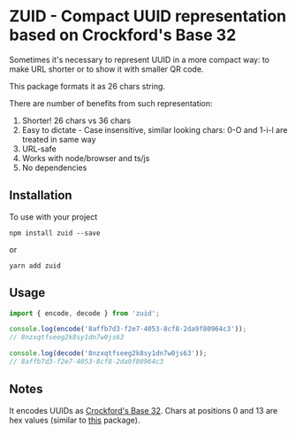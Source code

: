 # ZUID - Compact UUID representation based on Crockford's Base 32

Sometimes it's necessary to represent UUID in a more compact way: to make URL shorter or to show it with smaller QR code.

This package formats it as 26 chars string.

There are number of benefits from such representation:

1. Shorter! 26 chars vs 36 chars
2. Easy to dictate - Case insensitive, similar looking chars: 0-O and 1-i-l are treated in same way
3. URL-safe
4. Works with node/browser and ts/js
5. No dependencies

## Installation

To use with your project

```
npm install zuid --save
```

or

```
yarn add zuid
```

## Usage

```js
import { encode, decode } from 'zuid';

console.log(encode('8affb7d3-f2e7-4053-8cf8-2da9f80964c3'));
// 8nzxqtfseeg2k8sy1dn7w0js63

console.log(decode('8nzxqtfseeg2k8sy1dn7w0js63'));
// 8affb7d3-f2e7-4053-8cf8-2da9f80964c3
```

## Notes

It encodes UUIDs as [Crockford's Base 32](https://www.crockford.com/base32.html). Chars at positions 0 and 13 are hex values (similar to [this](https://github.com/tonsky/compact-uuids) package).

